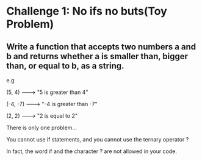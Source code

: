 # Challenge 1: No ifs no buts(Toy Problem)

## Write a function that accepts two numbers a and b and returns whether a is smaller than, bigger than, or equal to b, as a string.

e.g 

(5, 4)   ---> "5 is greater than 4"

(-4, -7) ---> "-4 is greater than -7"

(2, 2)   ---> "2 is equal to 2"

There is only one problem...

You cannot use if statements, and you cannot use the ternary operator ? 

In fact, the word if and the character ? are not allowed in your code.